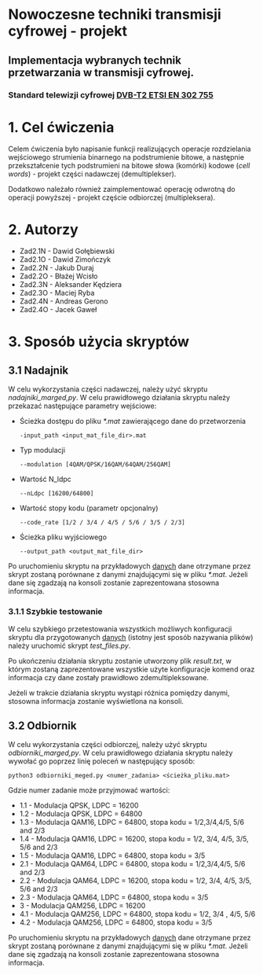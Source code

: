 # Nowoczesne techniki transmisji cyfrowej - projekt

## Implementacja wybranych technik przetwarzania w transmisji cyfrowej.
### Standard telewizji cyfrowej [DVB-T2 ETSI EN 302 755](https://www.etsi.org/deliver/etsi_en/302700_302799/302755/01.02.01_40/en_302755v010201o.pdf)

# 1. Cel ćwiczenia
Celem ćwiczenia było napisanie funkcji realizujących operacje rozdzielania wejściowego strumienia
binarnego na podstrumienie bitowe, a następnie przekształcenie tych podstrumieni na bitowe słowa 
(komórki) kodowe (_cell words_) - projekt części nadawczej (demultiplekser).

Dodatkowo należało również zaimplementować operację odwrotną do operacji powyższej - projekt 
częście odbiorczej (multipleksera).

# 2. Autorzy
- Zad2.1N - Dawid Gołębiewski
- Zad2.1O - Dawid Zimończyk
- Zad2.2N - Jakub Duraj
- Zad2.2O - Błażej Wcisło
- Zad2.3N - Aleksander Kędziera
- Zad2.3O - Maciej Ryba
- Zad2.4N - Andreas Gerono
- Zad2.4O - Jacek Gaweł

# 3. Sposób użycia skryptów
## 3.1 Nadajnik
W celu wykorzystania części nadawczej, należy użyć skryptu _nadajniki_marged,py_. W celu prawidłowego
działania skryptu należy przekazać następujące parametry wejściowe:
- Ścieżka dostępu do pliku _*.mat_ zawierającego dane do przetworzenia 
    ```-
    -input_path <input_mat_file_dir>.mat
    ```
- Typ modulacji
    ```
    --modulation [4QAM/QPSK/16QAM/64QAM/256QAM]
    ```
- Wartość N_ldpc
    ```
    --nLdpc [16200/64800]
    ```
- Wartość stopy kodu (parametr opcjonalny)
    ```
    --code_rate [1/2 / 3/4 / 4/5 / 5/6 / 3/5 / 2/3]
    ```
- Ścieżka pliku wyjściowego
    ```
    --output_path <output_mat_file_dir>
    ```
  
Po uruchomieniu skryptu na przykładowych [danych](./mat_test_files) dane otrzymane przez skrypt 
zostaną porównane z danymi znajdującymi się w pliku _*.mat_. Jeżeli dane się zgadzają na konsoli
zostanie zaprezentowana stosowna informacja.

### 3.1.1 Szybkie testowanie
W celu szybkiego przetestowania wszystkich możliwych konfiguracji skryptu dla przygotowanych 
[danych](./mat_test_files) (istotny jest sposób nazywania plików) należy uruchomić skrypt 
_test_files.py_.

Po ukończeniu działania skryptu zostanie utworzony plik _result.txt_, w którym zostaną zaprezentowane
wszystkie użyte konfiguracje komend oraz informacja czy dane zostały prawidłowo zdemultipleksowane.

Jeżeli w trakcie działania skryptu wystąpi różnica pomiędzy danymi, stosowna informacja zostanie 
wyświetlona na konsoli.

## 3.2 Odbiornik
W celu wykorzystania części odbiorczej, należy użyć skryptu _odbiorniki_marged,py_. 
W celu prawidłowego działania skryptu należy wywołać go poprzez linię poleceń w następujący sposób:

```
python3 odbiorniki_meged.py <numer_zadania> <ścieżka_pliku.mat>
```

Gdzie numer zadanie może przyjmować wartości:
- 1.1 - Modulacja QPSK, LDPC = 16200
- 1.2 - Modulacja QPSK, LDPC = 64800
- 1.3 - Modulacja QAM16, LDPC = 64800, stopa kodu = 1/2,3/4,4/5, 5/6 and 2/3
- 1.4 - Modulacja QAM16, LDPC = 16200, stopa kodu = 1/2, 3/4, 4/5, 3/5, 5/6 and 2/3
- 1.5 - Modulacja QAM16, LDPC = 64800, stopa kodu = 3/5
- 2.1 - Modulacja QAM64, LDPC = 64800, stopa kodu = 1/2,3/4,4/5, 5/6 and 2/3
- 2.2 - Modulacja QAM64, LDPC = 16200, stopa kodu = 1/2, 3/4, 4/5, 3/5, 5/6 and 2/3
- 2.3 - Modulacja QAM64, LDPC = 64800, stopa kodu = 3/5
- 3   - Modulacja QAM256, LDPC = 16200
- 4.1 - Modulacja QAM256, LDPC = 64800, stopa kodu = 1/2, 3/4 , 4/5, 5/6
- 4.2 - Modulacja QAM256, LDPC = 64800, stopa kodu = 3/5

Po uruchomieniu skryptu na przykładowych [danych](./mat_test_files) dane otrzymane przez skrypt 
zostaną porównane z danymi znajdującymi się w pliku _*.mat_. Jeżeli dane się zgadzają na konsoli
zostanie zaprezentowana stosowna informacja.
